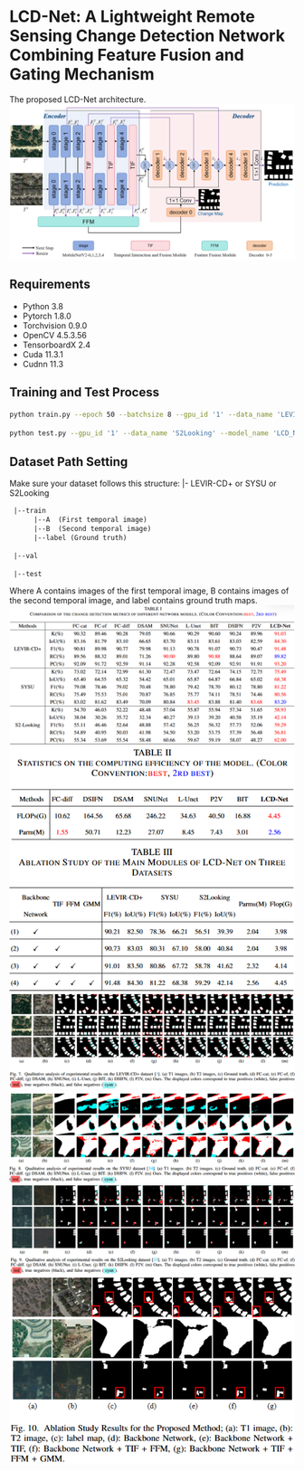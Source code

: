 # LCD-Net: A Lightweight Remote Sensing Change Detection Network Combining Feature Fusion and Gating Mechanism
The proposed LCD-Net architecture.
![Image Description](Framework.png)
## Requirements

- Python 3.8
- Pytorch 1.8.0
- Torchvision 0.9.0
- OpenCV 4.5.3.56
- TensorboardX 2.4
- Cuda 11.3.1
- Cudnn 11.3

## Training and Test Process
```bash
python train.py --epoch 50 --batchsize 8 --gpu_id '1' --data_name 'LEVIR' --model_name 'LCD_Net'

python test.py --gpu_id '1' --data_name 'S2Looking' --model_name 'LCD_Net'
```

## Dataset Path Setting

Make sure your dataset follows this structure:
|- LEVIR-CD+ or SYSU or S2Looking 

     |--train  
          |--A  (First temporal image)  
          |--B  (Second temporal image)  
          |--label (Ground truth)  
          
     |--val  
     
     |--test

Where A contains images of the first temporal image, B contains images of the second temporal image, and label contains ground truth maps.
![Image Description](picture/picture2.png)
![Image Description](picture/picture3.png)
![Image Description](picture/picture4.png)
![Image Description](picture/picture5.png)
![Image Description](picture/picture6.png)
![Image Description](picture/picture7.png)
![Image Description](picture/picture8.png)
